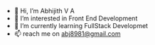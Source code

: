 - 👋 Hi, I’m Abhijith V A
- 👀 I’m interested in Front End Development
- 🌱 I’m currently learning FullStack Developmet
- 📫 reach me on abj8981@gmail.com

<!---
abi5525/abi5525 is a ✨ special ✨ repository because its `README.md` (this file) appears on your GitHub profile.
You can click the Preview link to take a look at your changes.
--->
